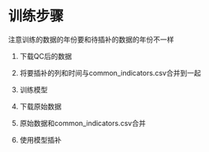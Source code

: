 # 训练步骤

注意训练的数据的年份要和待插补的数据的年份不一样

1. 下载QC后的数据

2. 将要插补的列和时间与common_indicators.csv合并到一起

3. 训练模型

4. 下载原始数据

5. 原始数据和common_indicators.csv合并

6. 使用模型插补